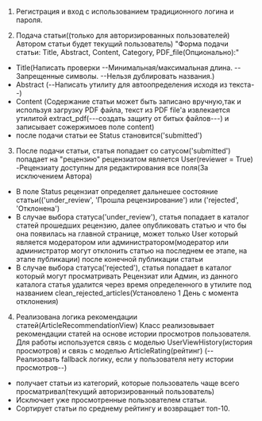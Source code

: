 1. Регистрация и вход с использованием традиционного логина и пароля.

2. Подача статьи((только для авторизированных пользователей) Автором статьи будет текущий пользователь)
"Форма подачи статьи: Title, Abstract, Content, Category, PDF_file(Опционально):"
- Title(Написать проверки --Минимальная/максимальная длина. --Запрещенные символы. --Нельзя дублировать названия.)
- Abstract (--Написать утилиту для автоопределения исходя из текста--)
- Content (Содержание статьи может быть записано вручную,так и используя загрузку PDF файла, текст из PDF file'a извлекается утилитой extract_pdf(---создать защиту от битых файлов---) и записывает сожержимоев поле content)
- после подачи статьи ее Status становится('submitted')

3. После подачи статьи, статья попадает со сатусом('submitted') попадает на "рецензию" рецензиатом является User(reviewer = True)
-Рецензиату доступны для редактирования все поля(За исключением Автора)
- В поле Status рецензиат определяет дальнешее состояние статьи(('under_review', 'Прошла рецензирование') или ('rejected', 'Отклонена')
- В случае выбора статуса('under_review'), статья попадает в каталог статей прошедших рецензию, далее опубликовать статью и что бы она появилась на главной странице, может только User который является модератором или администратором(модератор или администратор могут отклонить статью на последнем ее этапе, на этапе публикации)
после конечной публикации статьи 
- В случае выбора статуса('rejected'), статья попадает в каталог который могут просматривать Рецензиат или Админ, из данного каталога статья удалится через время определенного в утилите под названием clean_rejected_articles(Установлено 1 День с момента отклонения)

4. Реализована логика рекомендации статей(ArticleRecommendationView) Класс реализовывает рекомендации статей на основе истории просмотров пользователя. Для работы используется связь с моделью UserViewHistory(история просмотров) и связь с моделью ArticleRating(рейтинг)
(--Реализовать fallback логику, если у пользователя нету истории просмотров--)
- получает статьи из категорий, которые пользователь чаще всего просматривал(текущий авторизированный пользователь)
- Исключает уже просмотренные пользователем статьи.
- Сортирует статьи по среднему рейтингу и возвращает топ-10.
